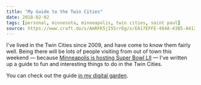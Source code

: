 ```yaml
---
title: "My Guide to the Twin Cities"
date: 2018-02-02
tags: [personal, minnesota, minneapolis, twin cities, saint paul]
source: https://www.craft.do/s/AmRFK5jI5SrrEg/x/EA17EFFE-484A-43B5-A412-81EE9F4980CD
---
```


I've lived in the Twin Cities since 2009, and have come to know them fairly well. Being there will be lots of people visiting from out of town this weekend — because [Minneapolis is hosting Super Bowl LII](https://www.nfl.com/super-bowl) — I've written up a guide to fun and interesting things to do in the Twin Cities.

You can check out the guide [in my digital garden](https://www.craft.do/s/AmRFK5jI5SrrEg/x/EA17EFFE-484A-43B5-A412-81EE9F4980CD).
